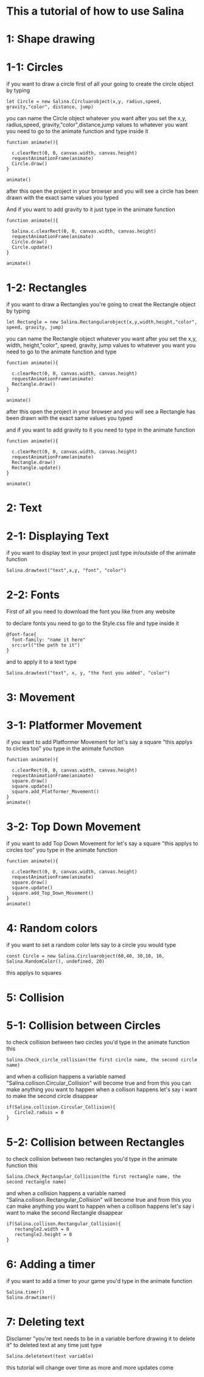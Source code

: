 # This a tutorial of how to use Salina
# 1: Shape drawing
# 1-1: Circles
if you want to draw a circle first of all your going to create the circle object by typing
```
let Circle = new Salina.Circluarobject(x,y, radius,speed, gravity,"color", distance, jump)
```
you can name the Circle object whatever you want
after you set the x,y, radius,speed, gravity,"color",distance,jump values to whatever you want
you need to go to the animate function and type inside it
```
function animate(){

  c.clearRect(0, 0, canvas.width, canvas.height)
  requestAnimationFrame(animate)
  Circle.draw()
}

animate()
```
after this open the project in your browser and you will see a circle has been drawn with the exact same values you typed

And if you want to add gravity to it just type in the animate function
```
function animate(){

  Salina.c.clearRect(0, 0, canvas.width, canvas.height)
  requestAnimationFrame(animate)
  Circle.draw()
  Circle.update()
}

animate()
```
# 1-2: Rectangles 
if you want to draw a Rectangles you're going to creat the Rectangle object by typing
```
let Rectangle = new Salina.Rectangularobject(x,y,width,height,"color", speed, gravity, jump)
```
you can name the Rectangle object whatever you want after you set the x,y, width, height,"color", speed, gravity, jump values to whatever you want 
you need to go to the animate function and type
```
function animate(){

  c.clearRect(0, 0, canvas.width, canvas.height)
  requestAnimationFrame(animate)
  Rectangle.draw()
}

animate()
```
after this open the project in your browser and you will see a Rectangle has been drawn with the exact same values you typed

and if you want to add gravity to it you need to type in the animate function
```
function animate(){

  c.clearRect(0, 0, canvas.width, canvas.height)
  requestAnimationFrame(animate)
  Rectangle.draw()
  Rectangle.update()
}

animate()
```
# 2: Text
# 2-1: Displaying Text
if you want to display text in your project just type in/outside of the animate function
```
Salina.drawtext("text",x,y, "font", "color")
```
# 2-2: Fonts
First of all you need to download the font you like from any website

to declare fonts you need to go to the Style.css file and type inside it 
```
@font-face{
  font-family: "name it here"
  src:url("the path to it")
}
```
and to apply it to a text type
```
Salina.drawtext("text", x, y, "the font you added", "color")
```
# 3: Movement
# 3-1: Platformer Movement
if you want to add Platformer Movement for let's say a square "this applys to circles too"
you type in the animate function
```
function animate(){

  c.clearRect(0, 0, canvas.width, canvas.height)
  requestAnimationFrame(animate)
  square.draw()
  square.update()
  square.add_Platformer_Movement()
} 
animate()
```
# 3-2: Top Down Movement

if you want to add Top Down Movement for let's say a square "this applys to circles too"
you type in the animate function
```
function animate(){

  c.clearRect(0, 0, canvas.width, canvas.height)
  requestAnimationFrame(animate)
  square.draw()
  square.update()
  square.add_Top_Down_Movement()
}
animate()
```
# 4: Random colors
if you want to set a random color lets say to a circle you would type 
```
const Circle = new Salina.Circluarobject(60,40, 30,10, 16, Salina.RandomColor(), undefined, 20)
```
this applys to squares
# 5: Collision
# 5-1: Collision between Circles
to check collision between two circles you'd type in the animate function this
```
Salina.Check_circle_collision(the first circle name, the second circle name)
```
and when a collision happens a variable named "Salina.collison.Circular_Collision" will become true
and from this you can make anything you want to happen when a collison happens let's say i want to make the second circle disappear
```
if(Salina.collision.Circular_Collision){
   Circle2.raduis = 0
}
```
# 5-2: Collision between Rectangles
to check collision between two rectangles you'd type in the animate function this
```
Salina.Check_Rectangular_Collision(the first rectangle name, the second rectangle name)
```
and when a collision happens a variable named "Salina.collison.Rectangular_Collision" will become true
and from this you can make anything you want to happen when a collison happens let's say i want to make the second Rectangle disappear
```
if(Salina.collison.Rectangular_Collision){
   rectangle2.width = 0
   rectangle2.height = 0
}
```
# 6: Adding a timer
if you want to add a timer to your game you'd type in the animate function
```
Salina.timer()
Salina.drawtimer()
```
# 7: Deleting text
Disclamer "you're text needs to be in a variable berfore drawing it to delete it"
to deleted text at any time just type 
```
Salina.deletetext(text variable)
```
this tutorial will change over time as more and more updates come
